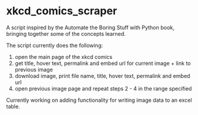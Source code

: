 # xkcd_comics_scraper
A script inspired by the Automate the Boring Stuff with Python book, bringing together some of the concepts learned.

The script currently does the following: 

1. open the main page of the xkcd comics
1. get title, hover text, permalink and embed url for current image + link to previous image
1. download image, print file name, title, hover text, permalink and embed url
1. open previous image page and repeat steps 2 - 4 in the range specified

Currently working on adding functionality for writing image data to an excel table.
